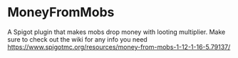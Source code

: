 # MoneyFromMobs  
A Spigot plugin that makes mobs drop money with looting multiplier. Make sure to check out the wiki for any info you need  
https://www.spigotmc.org/resources/money-from-mobs-1-12-1-16-5.79137/
